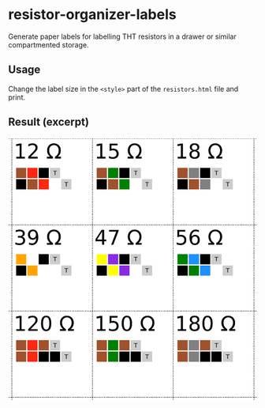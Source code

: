 # resistor-organizer-labels

Generate paper labels for labelling THT resistors in a drawer or similar compartmented storage.

## Usage

Change the label size in the `<style>` part of the `resistors.html` file and print.

## Result (excerpt)

![screenshot of the labels](doc/screen.png)
